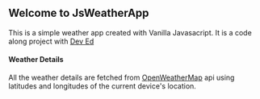 ## Welcome to JsWeatherApp

This is a simple weather app created with Vanilla Javasacript. It is a code along project with [Dev Ed](https://www.youtube.com/watch?v=wPElVpR1rwA)

#### Weather Details

All the weather details are fetched from [OpenWeatherMap](https://openweathermap.org/) api using latitudes and longitudes of the current device's location.

